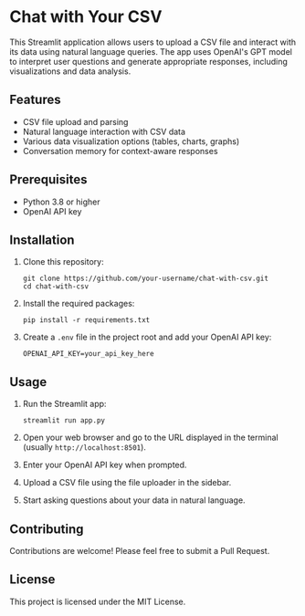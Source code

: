 # Chat with Your CSV

This Streamlit application allows users to upload a CSV file and interact with its data using natural language queries. The app uses OpenAI's GPT model to interpret user questions and generate appropriate responses, including visualizations and data analysis.

## Features

- CSV file upload and parsing
- Natural language interaction with CSV data
- Various data visualization options (tables, charts, graphs)
- Conversation memory for context-aware responses

## Prerequisites

- Python 3.8 or higher
- OpenAI API key

## Installation

1. Clone this repository:
   ```
   git clone https://github.com/your-username/chat-with-csv.git
   cd chat-with-csv
   ```

2. Install the required packages:
   ```
   pip install -r requirements.txt
   ```

3. Create a `.env` file in the project root and add your OpenAI API key:
   ```
   OPENAI_API_KEY=your_api_key_here
   ```

## Usage

1. Run the Streamlit app:
   ```
   streamlit run app.py
   ```

2. Open your web browser and go to the URL displayed in the terminal (usually `http://localhost:8501`).

3. Enter your OpenAI API key when prompted.

4. Upload a CSV file using the file uploader in the sidebar.

5. Start asking questions about your data in natural language.

## Contributing

Contributions are welcome! Please feel free to submit a Pull Request.

## License

This project is licensed under the MIT License.